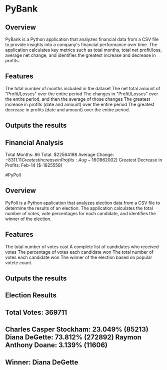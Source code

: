 # PyBank

## Overview
PyBank is a Python application that analyzes financial data from a CSV file to provide insights into a company's financial performance over time. The application calculates key metrics such 
as total months, total net profit/loss, average net change, and identifies the greatest increase and decrease in profits.

## Features
The total number of months included in the dataset
The net total amount of "Profit/Losses" over the entire period
The changes in "Profit/Losses" over the entire period, and then the average of those changes
The greatest increase in profits (date and amount) over the entire period
The greatest decrease in profits (date and amount) over the entire period.

## Outputs the results

Financial Analysis
----------------------------
Total Months: 86
Total: $22564198
Average Change: $-8311.11
Greatest Increase in Profits: Aug-16 ($1862002)
Greatest Decrease in Profits: Feb-14 ($-1825558)


#PyPoll

## Overview
PyPoll is a Python application that analyzes election data from a CSV file to determine the results of an election. The application calculates the total number of votes, 
vote percentages for each candidate, and identifies the winner of the election.

## Features
The total number of votes cast
A complete list of candidates who received votes
The percentage of votes each candidate won
The total number of votes each candidate won
The winner of the election based on popular votete count.


## Outputs the results

Election Results
-------------------------
Total Votes: 369711
-------------------------
Charles Casper Stockham: 23.049% (85213)
Diana DeGette: 73.812% (272892)
Raymon Anthony Doane: 3.139% (11606)
-------------------------
Winner: Diana DeGette
-------------------------